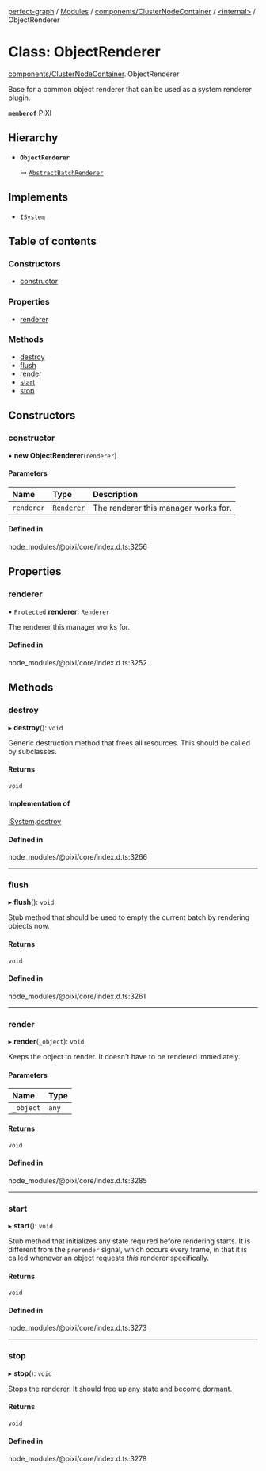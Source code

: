 [perfect-graph](../README.md) / [Modules](../modules.md) / [components/ClusterNodeContainer](../modules/components_ClusterNodeContainer.md) / [<internal\>](../modules/components_ClusterNodeContainer._internal_.md) / ObjectRenderer

# Class: ObjectRenderer

[components/ClusterNodeContainer](../modules/components_ClusterNodeContainer.md).[<internal>](../modules/components_ClusterNodeContainer._internal_.md).ObjectRenderer

Base for a common object renderer that can be used as a
system renderer plugin.

**`memberof`** PIXI

## Hierarchy

- **`ObjectRenderer`**

  ↳ [`AbstractBatchRenderer`](components_ClusterNodeContainer._internal_.__Users_turgaysaba_Desktop_projects_perfect_graph_node_modules__pixi_core_index_.AbstractBatchRenderer.md)

## Implements

- [`ISystem`](../interfaces/components_ClusterNodeContainer._internal_.ISystem.md)

## Table of contents

### Constructors

- [constructor](components_ClusterNodeContainer._internal_.ObjectRenderer.md#constructor)

### Properties

- [renderer](components_ClusterNodeContainer._internal_.ObjectRenderer.md#renderer)

### Methods

- [destroy](components_ClusterNodeContainer._internal_.ObjectRenderer.md#destroy)
- [flush](components_ClusterNodeContainer._internal_.ObjectRenderer.md#flush)
- [render](components_ClusterNodeContainer._internal_.ObjectRenderer.md#render)
- [start](components_ClusterNodeContainer._internal_.ObjectRenderer.md#start)
- [stop](components_ClusterNodeContainer._internal_.ObjectRenderer.md#stop)

## Constructors

### constructor

• **new ObjectRenderer**(`renderer`)

#### Parameters

| Name | Type | Description |
| :------ | :------ | :------ |
| `renderer` | [`Renderer`](components_ClusterNodeContainer._internal_.Renderer.md) | The renderer this manager works for. |

#### Defined in

node_modules/@pixi/core/index.d.ts:3256

## Properties

### renderer

• `Protected` **renderer**: [`Renderer`](components_ClusterNodeContainer._internal_.Renderer.md)

The renderer this manager works for.

#### Defined in

node_modules/@pixi/core/index.d.ts:3252

## Methods

### destroy

▸ **destroy**(): `void`

Generic destruction method that frees all resources. This
should be called by subclasses.

#### Returns

`void`

#### Implementation of

[ISystem](../interfaces/components_ClusterNodeContainer._internal_.ISystem.md).[destroy](../interfaces/components_ClusterNodeContainer._internal_.ISystem.md#destroy)

#### Defined in

node_modules/@pixi/core/index.d.ts:3266

___

### flush

▸ **flush**(): `void`

Stub method that should be used to empty the current
batch by rendering objects now.

#### Returns

`void`

#### Defined in

node_modules/@pixi/core/index.d.ts:3261

___

### render

▸ **render**(`_object`): `void`

Keeps the object to render. It doesn't have to be
rendered immediately.

#### Parameters

| Name | Type |
| :------ | :------ |
| `_object` | `any` |

#### Returns

`void`

#### Defined in

node_modules/@pixi/core/index.d.ts:3285

___

### start

▸ **start**(): `void`

Stub method that initializes any state required before
rendering starts. It is different from the `prerender`
signal, which occurs every frame, in that it is called
whenever an object requests _this_ renderer specifically.

#### Returns

`void`

#### Defined in

node_modules/@pixi/core/index.d.ts:3273

___

### stop

▸ **stop**(): `void`

Stops the renderer. It should free up any state and
become dormant.

#### Returns

`void`

#### Defined in

node_modules/@pixi/core/index.d.ts:3278
